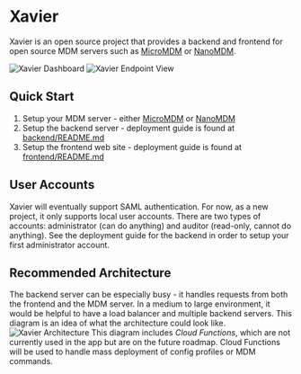 # Xavier

Xavier is an open source project that provides a backend and frontend for open source MDM servers such as [MicroMDM](https://micromdm.io) or [NanoMDM](https://github.com/micromdm/nanomdm).

![Xavier Dashboard](https://www.dropbox.com/scl/fi/qvs1hqwm371bljo7hjcuc/Dashboard.jpeg?rlkey=osp3amqmq9l2ywq31gszgoomp&st=ghe903yw&raw=1)
![Xavier Endpoint View](https://www.dropbox.com/scl/fi/hfsdcvy0gi6u919nqnnqs/Endpoint.jpeg?rlkey=63eaulpdibxqrlwgj3wno4q6u&st=sz5fkhqg&raw=1)

## Quick Start
1. Setup your MDM server - either [MicroMDM](https://micromdm.io) or [NanoMDM](https://github.com/micromdm/nanomdm)
2. Setup the backend server - deployment guide is found at [backend/README.md](https://github.com/jefferyabbott/Xavier/blob/main/backend/README.md)
3. Setup the frontend web site - deployment guide is found at [frontend/README.md](https://github.com/jefferyabbott/Xavier/blob/main/frontend/README.md)

## User Accounts
Xavier will eventually support SAML authentication. For now, as a new project, it only supports local user accounts. There are two types of accounts: administrator (can do anything) and auditor (read-only, cannot do anything). See the deployment guide for the backend in order to setup your first administrator account.

## Recommended Architecture
The backend server can be especially busy - it handles requests from both the frontend and the MDM server. In a medium to large environment, it would be helpful to have a load balancer and multiple backend servers. This diagram is an idea of what the architecture could look like.
![Xavier Architecture](https://storage.googleapis.com/github-images/XavierArchitecture.png)
This diagram includes *Cloud Functions*, which are not currently used in the app but are on the future roadmap. Cloud Functions will be used to handle mass deployment of config profiles or MDM commands.




